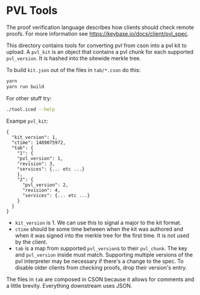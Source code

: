# PVL Tools

The proof verification language describes how clients should check remote proofs. For more information see https://keybase.io/docs/client/pvl_spec.

This directory contains tools for converting pvl from cson into a pvl kit to upload. A `pvl_kit` is an object that contains a pvl chunk for each supported `pvl_version`. It is hashed into the sitewide merkle tree.

To build `kit.json` out of the files in `tab/*.cson` do this:
```sh
yarn
yarn run build
```

For other stuff try:
```sh
./tool.iced --help
```

Exampe `pvl_kit`:
```
{
  "kit_version": 1,
  "ctime": 1489075972,
  "tab": {
    "1": {
    "pvl_version": 1,
    "revision": 3,
    "services": {... etc ...}
    },
    "2": {
      "pvl_version": 2,
      "revision": 4,
      "services": {... etc ...}
    }
  }
}
```

- `kit_version` is 1. We can use this to signal a major to the kit format.
- `ctime` should be some time between when the kit was authored and when it was signed into the merkle tree for the first time. It is not used by the client.
- `tab` is a map from supported `pvl_version`s to their `pvl_chunk`. The key and `pvl_version` inside must match. Supporting multiple versions of the pvl interpreter may be necessary if there's a change to the spec. To disable older clients from checking proofs, drop their version's entry.

The files in `tab` are composed in CSON because it allows for comments and a little brevity. Everything downstream uses JSON.
